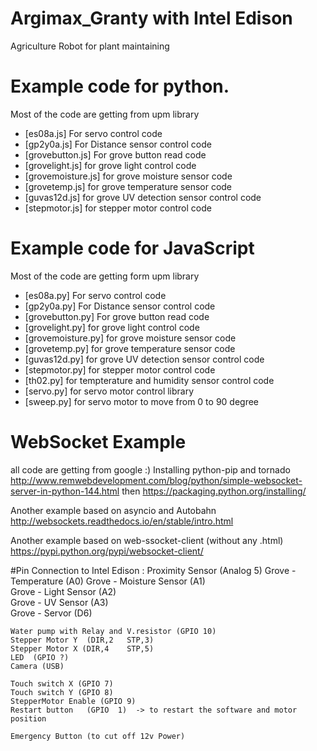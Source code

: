 # Argimax_Granty with Intel Edison
Agriculture Robot for plant maintaining

# Example code for python. 
Most of the code are getting from upm library
* [es08a.js] For servo control code
* [gp2y0a.js] For Distance sensor control code
* [grovebutton.js] For grove button read code
* [grovelight.js] for grove light control code
* [grovemoisture.js] for grove moisture sensor code
* [grovetemp.js] for grove temperature sensor code
* [guvas12d.js] for grove UV detection sensor control code
* [stepmotor.js]  for stepper motor control code

# Example code for JavaScript
Most of the code are getting form upm library
* [es08a.py] For servo control code
* [gp2y0a.py] For Distance sensor control code
* [grovebutton.py] For grove button read code
* [grovelight.py] for grove light control code
* [grovemoisture.py] for grove moisture sensor code
* [grovetemp.py] for grove temperature sensor code
* [guvas12d.py] for grove UV detection sensor control code
* [stepmotor.py]  for stepper motor control code
* [th02.py]  for tempterature and humidity sensor control code
* [servo.py]  for servo motor control library
* [sweep.py]  for servo motor to move from 0 to 90 degree

# WebSocket Example
all code are getting from google :) 
Installing python-pip  and tornado
http://www.remwebdevelopment.com/blog/python/simple-websocket-server-in-python-144.html
then 
https://packaging.python.org/installing/

Another example based on asyncio and Autobahn
http://websockets.readthedocs.io/en/stable/intro.html

Another example based on web-ssocket-client (without any .html)
https://pypi.python.org/pypi/websocket-client/


#Pin Connection to Intel Edison :
	Proximity Sensor (Analog 5)
	Grove - Temperature (A0)
	Grove - Moisture Sensor (A1)              
	Grove - Light Sensor (A2)                     
	Grove - UV Sensor (A3)                        
	Grove - Servor (D6)

	Water pump with Relay and V.resistor (GPIO 10)
	Stepper Motor Y  (DIR,2   STP,3)
	Stepper Motor X (DIR,4    STP,5)
	LED  (GPIO ?)
	Camera (USB)
 
	Touch switch X (GPIO 7)
	Touch switch Y (GPIO 8)
	StepperMotor Enable (GPIO 9)
	Restart button   (GPIO  1)  -> to restart the software and motor position
	
	Emergency Button (to cut off 12v Power)
